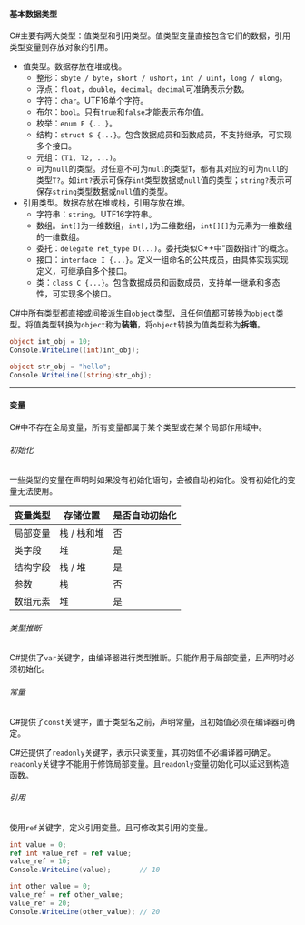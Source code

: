 #### 基本数据类型

C#主要有两大类型：值类型和引用类型。值类型变量直接包含它们的数据，引用类型变量则存放对象的引用。

* 值类型。数据存放在堆或栈。
  * 整形：`sbyte / byte`，`short / ushort`，`int / uint`，`long / ulong`。
  * 浮点：`float`，`double`，`decimal`。`decimal`可准确表示分数。
  * 字符：`char`。UTF16单个字符。
  * 布尔：`bool`。只有`true`和`false`才能表示布尔值。
  * 枚举：`enum E {...}`。
  * 结构：`struct S {...}`。包含数据成员和函数成员，不支持继承，可实现多个接口。
  * 元组：`(T1, T2, ...)`。
  * 可为`null`的类型。对任意不可为`null`的类型`T`，都有其对应的可为`null`的类型`T?`。如`int?`表示可保存`int`类型数据或`null`值的类型；`string?`表示可保存`string`类型数据或`null`值的类型。
* 引用类型。数据存放在堆或栈，引用存放在堆。
  * 字符串：`string`。UTF16字符串。
  * 数组。`int[]`为一维数组，`int[,]`为二维数组，`int[][]`为元素为一维数组的一维数组。
  * 委托：`delegate ret_type D(...)`。委托类似C++中"函数指针"的概念。
  * 接口：`interface I {...}`。定义一组命名的公共成员，由具体实现实现定义，可继承自多个接口。
  * 类：`class C {...}`。包含数据成员和函数成员，支持单一继承和多态性，可实现多个接口。

C#中所有类型都直接或间接派生自`object`类型，且任何值都可转换为`object`类型。将值类型转换为`object`称为**装箱**，将`object`转换为值类型称为**拆箱**。

```csharp
object int_obj = 10;
Console.WriteLine((int)int_obj);

object str_obj = "hello";
Console.WriteLine((string)str_obj);
```

---

#### 变量

C#中不存在全局变量，所有变量都属于某个类型或在某个局部作用域中。

###### 初始化

一些类型的变量在声明时如果没有初始化语句，会被自动初始化。没有初始化的变量无法使用。

| 变量类型 | 存储位置    | 是否自动初始化 |
| -------- | ----------- | -------------- |
| 局部变量 | 栈 / 栈和堆 | 否             |
| 类字段   | 堆          | 是             |
| 结构字段 | 栈 / 堆     | 是             |
| 参数     | 栈          | 否             |
| 数组元素 | 堆          | 是             |

###### 类型推断

C#提供了`var`关键字，由编译器进行类型推断。只能作用于局部变量，且声明时必须初始化。

###### 常量

C#提供了`const`关键字，置于类型名之前，声明常量，且初始值必须在编译器可确定。

C#还提供了`readonly`关键字，表示只读变量，其初始值不必编译器可确定。`readonly`关键字不能用于修饰局部变量。且`readonly`变量初始化可以延迟到构造函数。

###### 引用

使用`ref`关键字，定义引用变量。且可修改其引用的变量。

```c#
int value = 0;
ref int value_ref = ref value;
value_ref = 10;
Console.WriteLine(value);		// 10

int other_value = 0;
value_ref = ref other_value;
value_ref = 20;
Console.WriteLine(other_value);	// 20
```



